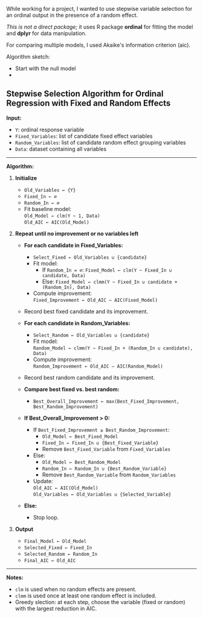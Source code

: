 While working for a project, I wanted to use stepwise variable selection for an ordinal output in the presence of a random effect. 

*This is not a direct package;* it uses R package **ordinal** for fitting the model and **dplyr** for data manipulation.

For comparing multiple models, I used Akaike's information criterion (aic). 

Algorithm sketch:

- Start with the null model
- 
## Stepwise Selection Algorithm for Ordinal Regression with Fixed and Random Effects

**Input:**
- `Y`: ordinal response variable  
- `Fixed_Variables`: list of candidate fixed effect variables  
- `Random_Variables`: list of candidate random effect grouping variables  
- `Data`: dataset containing all variables  

---

**Algorithm:**

1. **Initialize**
   - `Old_Variables ← {Y}`
   - `Fixed_In ← ∅`
   - `Random_In ← ∅`
   - Fit baseline model:  
     `Old_Model ← clm(Y ~ 1, Data)`  
     `Old_AIC ← AIC(Old_Model)`

2. **Repeat until no improvement or no variables left**
   - **For each candidate in Fixed_Variables:**
     - `Select_Fixed ← Old_Variables ∪ {candidate}`
     - Fit model:  
       - If `Random_In = ∅`: `Fixed_Model ← clm(Y ~ Fixed_In ∪ candidate, Data)`  
       - Else: `Fixed_Model ← clmm(Y ~ Fixed_In ∪ candidate + (Random_In), Data)`
     - Compute improvement:  
       `Fixed_Improvement ← Old_AIC – AIC(Fixed_Model)`
   - Record best fixed candidate and its improvement.

   - **For each candidate in Random_Variables:**
     - `Select_Random ← Old_Variables ∪ {candidate}`
     - Fit model:  
       `Random_Model ← clmm(Y ~ Fixed_In + (Random_In ∪ candidate), Data)`
     - Compute improvement:  
       `Random_Improvement ← Old_AIC – AIC(Random_Model)`
   - Record best random candidate and its improvement.

   - **Compare best fixed vs. best random:**
     - `Best_Overall_Improvement ← max(Best_Fixed_Improvement, Best_Random_Improvement)`

   - **If Best_Overall_Improvement > 0:**
     - If `Best_Fixed_Improvement ≥ Best_Random_Improvement`:  
       - `Old_Model ← Best_Fixed_Model`  
       - `Fixed_In ← Fixed_In ∪ {Best_Fixed_Variable}`  
       - Remove `Best_Fixed_Variable` from `Fixed_Variables`
     - Else:  
       - `Old_Model ← Best_Random_Model`  
       - `Random_In ← Random_In ∪ {Best_Random_Variable}`  
       - Remove `Best_Random_Variable` from `Random_Variables`
     - Update:  
       `Old_AIC ← AIC(Old_Model)`  
       `Old_Variables ← Old_Variables ∪ {Selected_Variable}`

   - **Else:**  
     - Stop loop.

3. **Output**
   - `Final_Model ← Old_Model`
   - `Selected_Fixed ← Fixed_In`
   - `Selected_Random ← Random_In`
   - `Final_AIC ← Old_AIC`

---

**Notes:**
- `clm` is used when no random effects are present.  
- `clmm` is used once at least one random effect is included.  
- Greedy slection: at each step, choose the variable (fixed or random) with the largest reduction in AIC.  
